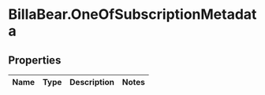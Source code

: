 # BillaBear.OneOfSubscriptionMetadata

## Properties
Name | Type | Description | Notes
------------ | ------------- | ------------- | -------------
